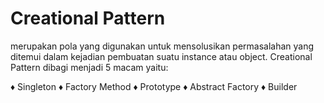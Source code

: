 # Creational Pattern
merupakan pola yang digunakan untuk mensolusikan permasalahan yang ditemui dalam kejadian pembuatan suatu instance atau object. Creational Pattern dibagi menjadi 5 macam yaitu:

♦ Singleton
♦ Factory Method
♦ Prototype 
♦ Abstract Factory
♦ Builder